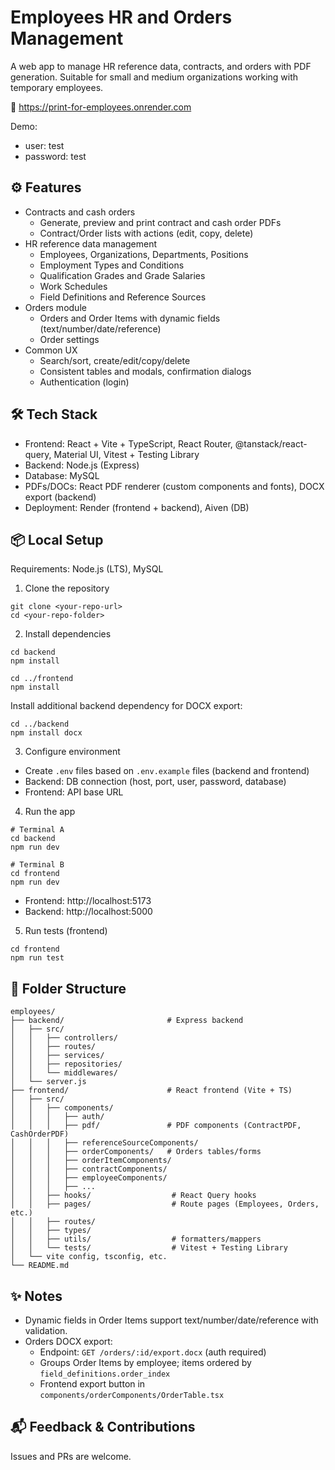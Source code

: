 # Employees HR and Orders Management
A web app to manage HR reference data, contracts, and orders with PDF generation. Suitable for small and medium organizations working with temporary employees.

🔗 https://print-for-employees.onrender.com

Demo:
- user: test
- password: test

## ⚙️ Features
- Contracts and cash orders
  - Generate, preview and print contract and cash order PDFs
  - Contract/Order lists with actions (edit, copy, delete)
- HR reference data management
  - Employees, Organizations, Departments, Positions
  - Employment Types and Conditions
  - Qualification Grades and Grade Salaries
  - Work Schedules
  - Field Definitions and Reference Sources
- Orders module
  - Orders and Order Items with dynamic fields (text/number/date/reference)
  - Order settings
- Common UX
  - Search/sort, create/edit/copy/delete
  - Consistent tables and modals, confirmation dialogs
  - Authentication (login)

## 🛠️ Tech Stack
- Frontend: React + Vite + TypeScript, React Router, @tanstack/react-query, Material UI, Vitest + Testing Library
- Backend: Node.js (Express)
- Database: MySQL
- PDFs/DOCs: React PDF renderer (custom components and fonts), DOCX export (backend)
- Deployment: Render (frontend + backend), Aiven (DB)

## 📦 Local Setup
Requirements: Node.js (LTS), MySQL

1) Clone the repository
```
git clone <your-repo-url>
cd <your-repo-folder>
```

2) Install dependencies
```
cd backend
npm install

cd ../frontend
npm install
```

Install additional backend dependency for DOCX export:
```
cd ../backend
npm install docx
```

3) Configure environment
- Create `.env` files based on `.env.example` files (backend and frontend)
- Backend: DB connection (host, port, user, password, database)
- Frontend: API base URL

4) Run the app
```
# Terminal A
cd backend
npm run dev

# Terminal B
cd frontend
npm run dev
```
- Frontend: http://localhost:5173
- Backend: http://localhost:5000

5) Run tests (frontend)
```
cd frontend
npm run test
```

## 📁 Folder Structure
```
employees/
├── backend/                       # Express backend
│   ├── src/
│   │   ├── controllers/
│   │   ├── routes/
│   │   ├── services/
│   │   ├── repositories/
│   │   └── middlewares/
│   └── server.js
├── frontend/                      # React frontend (Vite + TS)
│   ├── src/
│   │   ├── components/
│   │   │   ├── auth/
│   │   │   ├── pdf/               # PDF components (ContractPDF, CashOrderPDF)
│   │   │   ├── referenceSourceComponents/
│   │   │   ├── orderComponents/   # Orders tables/forms
│   │   │   ├── orderItemComponents/
│   │   │   ├── contractComponents/
│   │   │   ├── employeeComponents/
│   │   │   ├── ...
│   │   ├── hooks/                  # React Query hooks
│   │   ├── pages/                  # Route pages (Employees, Orders, etc.)
│   │   ├── routes/
│   │   ├── types/
│   │   ├── utils/                  # formatters/mappers
│   │   └── tests/                  # Vitest + Testing Library
│   └── vite config, tsconfig, etc.
└── README.md
```
## ✨ Notes
- Dynamic fields in Order Items support text/number/date/reference with validation.
- Orders DOCX export:
  - Endpoint: `GET /orders/:id/export.docx` (auth required)
  - Groups Order Items by employee; items ordered by `field_definitions.order_index`
  - Frontend export button in `components/orderComponents/OrderTable.tsx`

## 📬 Feedback & Contributions
Issues and PRs are welcome.
